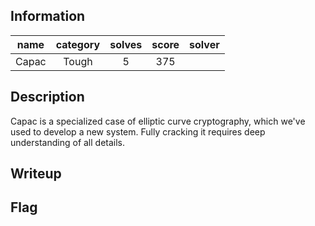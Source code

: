 ## Information
| name  | category | solves | score | solver |
|:-----:|:--------:|:------:|:-----:|:------:|
| Capac |  Tough   |   5    |  375  |        |

## Description
Capac is a specialized case of elliptic curve cryptography, which we've used to develop a new system. Fully cracking it requires deep understanding of all details.

## Writeup


## Flag
